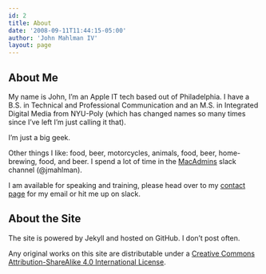 ```yaml
---
id: 2
title: About
date: '2008-09-11T11:44:15-05:00'
author: 'John Mahlman IV'
layout: page
---
```


## About Me

My name is John, I’m an Apple IT tech based out of Philadelphia. I have a B.S. in Technical and Professional Communication and an M.S. in Integrated Digital Media from NYU-Poly (which has changed names so many times since I’ve left I’m just calling it that).

I’m just a big geek.

Other things I like: food, beer, motorcycles, animals, food, beer, home-brewing, food, and beer. I spend a lot of time in the [MacAdmins](http://macadmins.org) slack channel (@jmahlman).

I am available for speaking and training, please head over to my [contact page](/contact/) for my email or hit me up on slack.

## About the Site

The site is powered by Jekyll and hosted on GitHub. I don’t post often.

Any original works on this site are distributable under a [Creative Commons Attribution-ShareAlike 4.0 International License](https://creativecommons.org/licenses/by-sa/4.0/).
